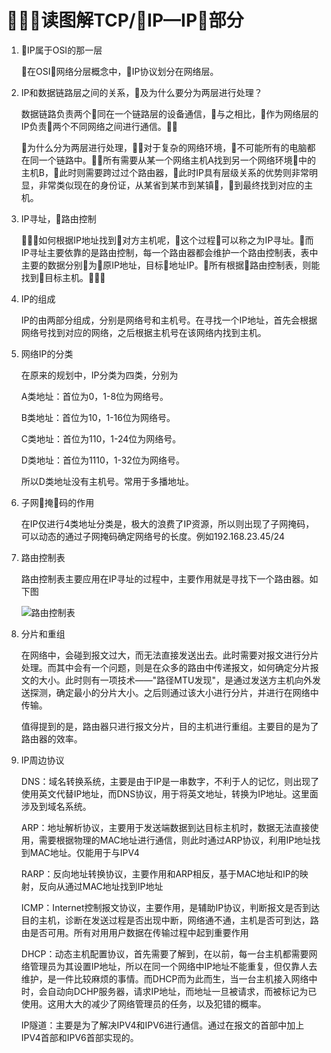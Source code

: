 # 读图解TCP/IP—IP部分

1. IP属于OSI的那一层

    在OSI网络分层概念中，IP协议划分在网络层。

2. IP和数据链路层之间的关系，及为什么要分为两层进行处理？

    数据链路负责两个同在一个链路层的设备通信，与之相比，作为网络层的IP负责两个不同网络之间进行通信。

    为什么分为两层进行处理，对于复杂的网络环境，不可能所有的电脑都在同一个链路中。所有需要从某一个网络主机A找到另一个网络环境中的主机B，此时则需要跨过过个路由器，此时IP具有层级关系的优势则非常明显，非常类似现在的身份证，从某省到某市到某镇，到最终找到对应的主机。

3. IP寻址，路由控制

    如何根据IP地址找到对方主机呢，这个过程可以称之为IP寻址。而IP寻址主要依靠的是路由控制，每一个路由器都会维护一个路由控制表，表中主要的数据分别为原IP地址，目标地址IP。所有根据路由控制表，则能找到目标主机。

4. IP的组成
	
	IP的由两部分组成，分别是网络号和主机号。在寻找一个IP地址，首先会根据网络号找到对应的网络，之后根据主机号在该网络内找到主机。

5. 网络IP的分类
		
	在原来的规划中，IP分类为四类，分别为
	
	A类地址：首位为0，1-8位为网络号。
	
	B类地址：首位为10，1-16位为网络号。
	
	C类地址：首位为110，1-24位为网络号。
	
	D类地址：首位为1110，1-32位为网络号。
	
	所以D类地址没有主机号。常用于多播地址。
	
6. 子网掩码的作用

	在IP仅进行4类地址分类是，极大的浪费了IP资源，所以则出现了子网掩码，可以动态的通过子网掩码确定网络号的长度。例如192.168.23.45/24
	
7. 路由控制表

	路由控制表主要应用在IP寻址的过程中，主要作用就是寻找下一个路由器。如下图
	
	![路由控制表](http://pengshuang.space/img/juhe.png)

8. 分片和重组

	在网络中，会碰到报文过大，而无法直接发送出去。此时需要对报文进行分片处理。而其中会有一个问题，则是在众多的路由中传递报文，如何确定分片报文的大小。此时则有一项技术——"路径MTU发现"，是通过发送方主机向外发送探测，确定最小的分片大小。之后则通过该大小进行分片，并进行在网络中传输。
	
	值得提到的是，路由器只进行报文分片，目的主机进行重组。主要目的是为了路由器的效率。

9. IP周边协议

	DNS：域名转换系统，主要是由于IP是一串数字，不利于人的记忆，则出现了使用英文代替IP地址，而DNS协议，用于将英文地址，转换为IP地址。这里面涉及到域名系统。
	
	ARP：地址解析协议，主要用于发送端数据到达目标主机时，数据无法直接使用，需要根据物理的MAC地址进行通信，则此时通过ARP协议，利用IP地址找到MAC地址。仅能用于与IPV4
	
	RARP：反向地址转换协议，主要作用和ARP相反，基于MAC地址和IP的映射，反向从通过MAC地址找到IP地址
	
	ICMP：Internet控制报文协议，主要作用，是辅助IP协议，判断报文是否到达目的主机，诊断在发送过程是否出现中断，网络通不通，主机是否可到达，路由是否可用。所有对用用户数据在传输过程中起到重要作用
	
	DHCP：动态主机配置协议，首先需要了解到，在以前，每一台主机都需要网络管理员为其设置IP地址，所以在同一个网络中IP地址不能重复，但仅靠人去维护，是一件比较麻烦的事情。而DHCP而为此而生，当一台主机接入网络中时，会自动向DCHP服务器，请求IP地址，而地址一旦被请求，而被标记为已使用。这用大大的减少了网络管理员的任务，以及犯错的概率。
	
	IP隧道：主要是为了解决IPV4和IPV6进行通信。通过在报文的首部中加上IPV4首部和IPV6首部实现的。
